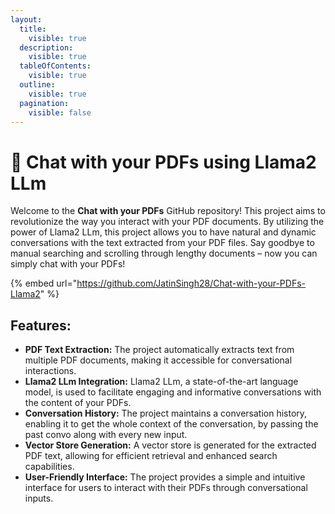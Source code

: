 ```yaml
---
layout:
  title:
    visible: true
  description:
    visible: true
  tableOfContents:
    visible: true
  outline:
    visible: true
  pagination:
    visible: false
---
```


# 🦙 Chat with your PDFs using Llama2 LLm

Welcome to the **Chat with your PDFs** GitHub repository! This project aims to revolutionize the way you interact with your PDF documents. By utilizing the power of Llama2 LLm, this project allows you to have natural and dynamic conversations with the text extracted from your PDF files. Say goodbye to manual searching and scrolling through lengthy documents – now you can simply chat with your PDFs!

{% embed url="https://github.com/JatinSingh28/Chat-with-your-PDFs-Llama2" %}

## Features:

* **PDF Text Extraction:** The project automatically extracts text from multiple PDF documents, making it accessible for conversational interactions.
* **Llama2 LLm Integration:** Llama2 LLm, a state-of-the-art language model, is used to facilitate engaging and informative conversations with the content of your PDFs.
* **Conversation History:** The project maintains a conversation history, enabling it to get the whole context of the conversation, by passing the past convo along with every new input.
* **Vector Store Generation:** A vector store is generated for the extracted PDF text, allowing for efficient retrieval and enhanced search capabilities.
* **User-Friendly Interface:** The project provides a simple and intuitive interface for users to interact with their PDFs through conversational inputs.
